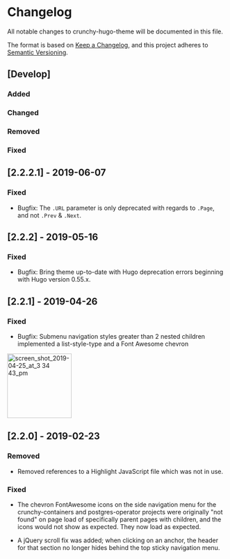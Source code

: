 # Changelog
All notable changes to crunchy-hugo-theme will be documented in this file.

The format is based on [Keep a Changelog](https://keepachangelog.com/en/1.0.0/),
and this project adheres to [Semantic Versioning](https://semver.org/spec/v2.0.0.html).

## [Develop]

### Added

### Changed

### Removed

### Fixed

## [2.2.2.1] - 2019-06-07

### Fixed

- Bugfix: The `.URL` parameter is only deprecated with regards to `.Page`, and not `.Prev` & `.Next`. 

## [2.2.2] - 2019-05-16

### Fixed

- Bugfix: Bring theme up-to-date with Hugo deprecation errors beginning with Hugo version 0.55.x. 

## [2.2.1] - 2019-04-26

### Fixed

- Bugfix: Submenu navigation styles greater than 2 nested children implemented a list-style-type and a Font Awesome chevron

<img width="148" alt="screen_shot_2019-04-25_at_3 34 43_pm" src="https://user-images.githubusercontent.com/8406707/56821861-5400b080-6804-11e9-8401-1cfff984396a.png">

## [2.2.0] - 2019-02-23

### Removed

- Removed references to a Highlight JavaScript file which was not in use.

### Fixed

- The chevron FontAwesome icons on the side navigation menu for the crunchy-containers and postgres-operator projects were originally "not found" on page load of specifically parent pages with children, and the icons would not show as expected. They now load as expected.

- A jQuery scroll fix was added; when clicking on an anchor, the header for that section no longer hides behind the top sticky navigation menu.
